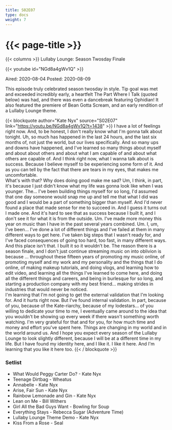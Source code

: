 ```yaml
---
title: S02E07
type: docs
weight: 7
---
```


# {{< page-title >}}

{{< columns >}}
Lullaby Lounge: Season Twosday Finale

{{< youtube id="NGd8a4gWv1Q" >}}

Aired: 2020-08-04
Posted: 2020-08-09

This episode truly celebrated season twosday in style.  Tip goal was met and exceeded incredibly early, a heartfelt The Part Where I Talk (quoted below) was had, and there was even a dancebreak featuring Ophidian!  It also featured the premiere of Bean Gotta Scream, and an early rendition of a Lullaby Lounge theme.

{{< blockquote author="Kate Nyx" source="S02E07" link="https://youtu.be/NGd8a4gWv1Q?t=1438" >}}
I have a lot of feelings right now.  And, to be honest, I don't really know what I'm gonna talk about tonight.  Uh, so much has happened in the last 24 hours, and the last six months of, not just the world, but our lives specifically.  And so many ups and downs have happened, and I've learned so many things about myself and about about others and about what I am capable of and about what others are capable of.  And I think right now, what I wanna talk about is success.  Because I believe myself to be experiencing some form of it.  And as you can tell by the fact that there are tears in my eyes, that makes me uncomfortable.
<br/>
What's with that?  Why does doing good make me sad?  Um, I think, in part, it's because I just didn't know what my life was gonna look like when I was younger.  The...  I've been building things myself for so long, I'd assumed that one day someone would snap me up and tell me that what I did was good and I would be a part of something bigger than myself.  And I'd never found a place that made sense for me to succeed in.  And I guess it turns out I made one.  And it's hard to see that as success because I built it, and I don't see it for what it is from the outside.  Um.  I've made more money this year on music than I have in the past several years combined.  Um.  I, um, I've been...  I've done a lot of different things and I've failed at them in many different ways to get here.  I've taken big steps that I wasn't ready for, and I've faced consequences of going too hard, too fast, in many different ways.  And this place isn't that.  I built it so it wouldn't be.  The reason there is a season finale, and I don't just continue streaming music on into oblivion is because ... throughout these fifteen years of promoting my music online, of promoting myself and my work and my personality and the things that I do online, of making makeup tutorials, and doing vlogs, and learning how to edit video, and learning all the things I've learned to come here, and doing all the different things and careers, and being in burlesque for so long, and starting a production company with my best friend...  making strides in industries that would never be noticed.
<br/>
I'm learning that I'm not going to get the external validation that I'm looking for.  And it hurts right now.  But I've found internal validation.  In part, because of you, because of the Kate-riarchy, because of my lodestars... of you willing to dedicate your time to me, I eventually came around to the idea that you wouldn't be showing up every week if there wasn't something worth watching.  I'm very grateful for that and for you, for how much time and money and effort you've spent here.  Things are changing in my world and in the world around us.  And I hope you expect every season of the Lullaby Lounge to look slightly different, because I will be at a different time in my life.  But I have found my identity here, and I like it.  I like it here.  And I'm learning that you like it here too.
{{< / blockquote >}}

### Setlist
* What Would Peggy Carter Do? - Kate Nyx
* Teenage Dirtbag - Wheatus
* Annabelle - Kate Nyx
* Arise, Fair Sun - Kate Nyx
* Rainbow Lemonade and Gin - Kate Nyx
* Lean on Me - Bill Withers
* Girl All the Bad Guys Want - Bowling for Soup
* Everything Stays - Rebecca Sugar (Adventure Time)
* Lullaby Lounge Theme Demo - Kate Nyx
* Kiss From a Rose - Seal
